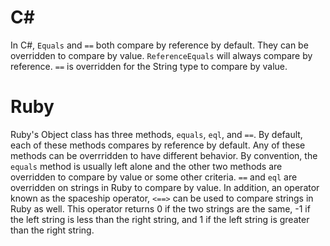 # C#
In C#, ```Equals``` and ```==``` both compare by reference by default.  They can be overridden to compare by value.  ```ReferenceEquals``` will always compare by reference.  ```==``` is overridden for the String type to compare by value.  

# Ruby
Ruby's Object class has three methods, ```equals```, ```eql```, and ```==```.  By default, each of these methods compares by reference by default.  Any of these methods can be overrridden to have different behavior.  By convention, the ```equals``` method is usually left alone and the other two methods are overridden to compare by value or some other criteria.  ```==``` and ```eql``` are overridden on strings in Ruby to compare by value.  In addition, an operator known as the spaceship operator, ```<==>``` can be used to compare strings in Ruby as well.  This operator returns 0 if the two strings are the same, -1 if the left string is less than the right string, and 1 if the left string is greater than the right string.
